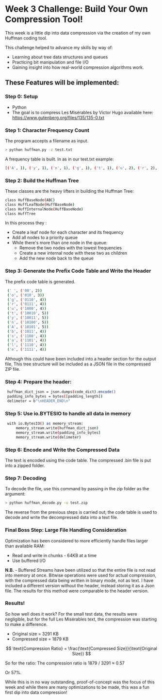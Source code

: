 

# Week 3 Challenge: Build Your Own Compression Tool!

This week is a little dip into data compression via the creation of my own Huffman coding tool. 

This challenge helped to advance my skills by way of:
- Learning about tree data structures and queues
- Practicing bit manipulation and file I/O
- Gaining insight into how real-world compression algorithms work.


## These Features will be implemented:

### Step 0: Setup 
 - Python
 - The goal is to compress Les Misérables by Victor Hugo available here: https://www.gutenberg.org/files/135/135-0.txt 


### Step 1: Character Frequency Count
The program accepts a filename as input.
   ```bash 
   > python huffman.py -z test.txt 
   ```

A frequency table is built. In as in our test.txt example:
   ```bash 
   [('A', 1), ('y', 1), ('n', 1), ('g', 1), ('t', 1), ('u', 2), ('r', 2), ('b', 2), ('a', 2), ('s', 2), ('l', 3), ('o', 3), ('e', 3), (' ', 6)]
   ```

### Step 2: Build the Huffman Tree
These classes are the heavy lifters in building the Huffman Tree:
   ```bash 
   class HuffBaseNode(ABC)
   class HuffLeafNode(HuffBaseNode)
   class HuffInternalNode(HuffBaseNode)
   class HuffTree
   ```
In this process they :
- Create a leaf node for each character and its frequency
- Add all nodes to a priority queue
- While there's more than one node in the queue:
  - Remove the two nodes with the lowest frequencies
  - Create a new internal node with these two as children
  - Add the new node back to the queue

### Step 3: Generate the Prefix Code Table and Write the Header
The prefix code table is generated.
   ```bash 
    (' ', ('00', 2))
    ('o', ('010', 3))
    ('g', ('0110', 4))
    ('r', ('0111', 4))
    ('u', ('1000', 4))
    ('t', ('10010', 5))
    ('y', ('10011', 5))
    ('n', ('10100', 5))
    ('A', ('10101', 5))
    ('b', ('1011', 4))
    ('s', ('1100', 4))
    ('a', ('1101', 4))
    ('l', ('1110', 4))
    ('e', ('1111', 4))
   ```
Although this could have been included into  a header section for the output file, This tree structure will be included as a JSON file in the compressed ZIP file.

### Step 4: Prepare the header:
   ```bash 
    huffman_dict_json = json.dumps(code_dict).encode()
    padding_info_bytes = bytes([padding_length])
    delimeter = b"\nHEADER_END\n"
   ```

### Step 5: Use io.BYTESIO to handle all data in memory 
   ```bash 
    with io.BytesIO() as memory_stream:
        memory_stream.write(huffman_dict_json)
        memory_stream.write(padding_info_bytes)
        memory_stream.write(delimeter)
   ```

### Step 6: Encode and Write the Compressed Data

The text is encoded using the code table. The compressed .bin file is put into a zipped folder. 

### Step 7: Decoding

To decode the file, use this command by passing in the zip folder as the argument:

   ```bash 
   > python huffman_decode.py -u test.zip 
   ```

The reverse from the previous steps is carried out; the code table is used to decode and write the decompressed data into a text file.


### Final Boss Step: Large File Handling Consideration
Optimization has been considered to more efficiently handle files larger than available RAM:
- Read and write in chunks - 64KB at a time
- Use buffered I/O

**N.B.** - Buffered Streams have been utilized so that the entire file is not read into memory at once. Bitwise operations were used for actual compression, with the compressed data being written in binary mode, not as text. I have included a different version without the header, instead storing it as a Json file. The results for this method were comparable to the header version.


### Results!

So how well does it work? For the small test data, the results were negligible, but for the full Les Misérables text, the compression was starting to make a difference.
- Original size = 3291 KB
- Compressed size = 1879 KB

$$ 
\text{Compression Ratio} = \frac{\text{Compressed Size}}{\text{Original Size}} 
$$  

So for the ratio:
The compression ratio is 1879 / 3291 ≈ 0.57 

Or 57%. 

While this is in no way outstanding, proof-of-concept was the focus of this week and while there are many optimizations to be made, this was a fun first dip into data compression!


